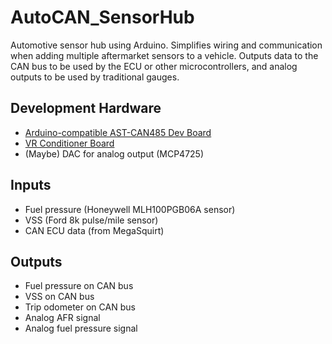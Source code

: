# AutoCAN_SensorHub
Automotive sensor hub using Arduino. Simplifies wiring and communication when adding multiple aftermarket sensors to a vehicle. Outputs data to the CAN bus to be used by the ECU or other microcontrollers, and analog outputs to be used by traditional gauges.

Development Hardware
-
* [Arduino-compatible AST-CAN485 Dev Board](https://www.sparkfun.com/products/14483)
* [VR Conditioner Board](http://jbperf.com/dual_VR/v2_1.html)
* (Maybe) DAC for analog output (MCP4725)

Inputs
-
* Fuel pressure (Honeywell MLH100PGB06A sensor)
* VSS (Ford 8k pulse/mile sensor)
* CAN ECU data (from MegaSquirt)

Outputs
-
* Fuel pressure on CAN bus
* VSS on CAN bus
* Trip odometer on CAN bus
* Analog AFR signal
* Analog fuel pressure signal
